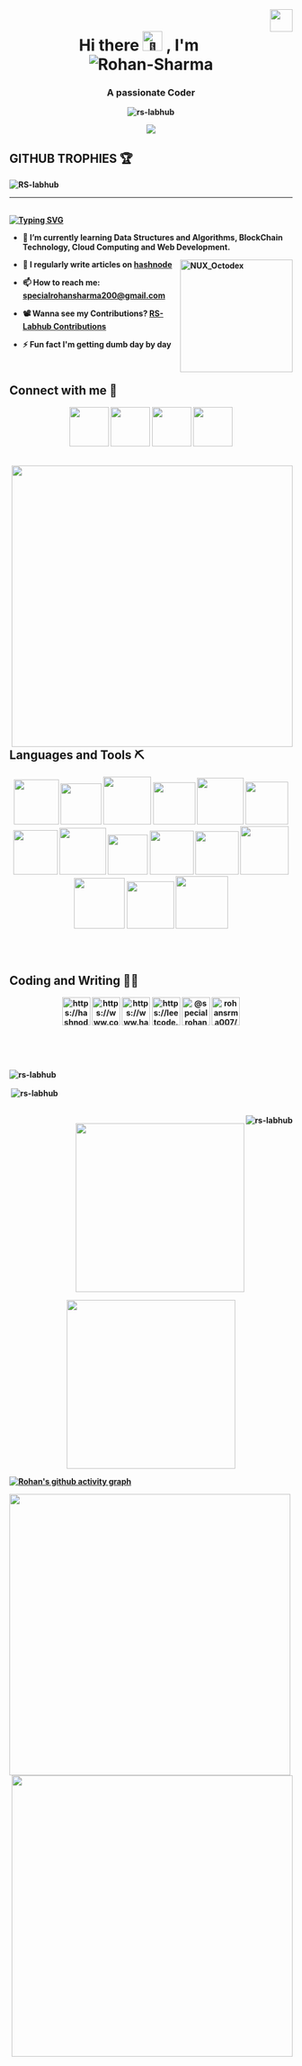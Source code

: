 <img align="right" width="40px" src="![RS LOGO](https://github.com/RS-labhub/RS-Labhub/assets/117426013/06498501-5e6b-432b-8f7a-0af7c9796a3e)">


<h1 align="center"><b>Hi there<b><picture>
  <source srcset="https://fonts.gstatic.com/s/e/notoemoji/latest/1f44b/512.webp" type="image/webp">
  <img src="https://fonts.gstatic.com/s/e/notoemoji/latest/1f44b/512.gif" alt="👋" width="35" height="35">
</picture>, I'm <br><img src="https://i.ibb.co/TW1bc2D/Rohan-Sharma.gif" alt="Rohan-Sharma" border="0"></h1>

<h3 align="center">A passionate Coder</h3>


<p align="center"> <img src="https://komarev.com/ghpvc/?username=rs-labhub&label=Profile%20views&color=0e75b6&style=flat" alt="rs-labhub" /> </p>

<p align="center">
  <a href="https://readme.andyruwruw.com/api/now-playing?open">
    <img src="https://raw.githubusercontent.com/andyruwruw/andyruwruw/master/example/now-playing.svg">
  </a>
</p>

## **GITHUB TROPHIES** 🏆
<img src="https://github-profile-trophy.vercel.app/?username=RS-labhub&theme=onedark&column=-1&margin-w=8&no-frame=true&no-bg=true" alt="RS-labhub" /></a>

<hr>

<br>

<span align="center">
	<a href="https://git.io/typing-svg"><img src="https://readme-typing-svg.demolab.com?font=Fira+Code&weight=600&size=30&duration=3000&pause=100&color=660099&background=FFFFFF&center=true&multiline=true&random=false&width=700&height=80&lines=A+nerd+who+is+trying+to+learn+;something+new+everyday+%F0%9F%98%81" alt="Typing SVG" /></a>
</span>

<br>

<span align="left">

- 🌱 I’m currently learning **Data Structures and Algorithms, BlockChain Technology, Cloud Computing** and **Web Development**.

<img align="right" src="https://user-images.githubusercontent.com/74038190/212741999-016fddbd-617a-4448-8042-0ecf907aea25.gif" width="200" alt="NUX_Octodex">

- 📝 I regularly write articles on [hashnode](https://hashnode.com/@rrs007)

- 📫 How to reach me: **specialrohansharma200@gmail.com**

- 📽️ Wanna see my Contributions? [RS-Labhub Contributions](https://github.com/RS-labhub?tab=repositories)

- ⚡ Fun fact **I'm getting dumb day by day**

</span>

<h2 align="left"><br>Connect with me 🧟</h3>
<p align="center">
    <a href="https://linkedin.com/in/rohan-sharma-9386rs" target="blank"><img src="https://user-images.githubusercontent.com/74038190/235294012-0a55e343-37ad-4b0f-924f-c8431d9d2483.gif" width="70"></a>
    <a href="https://twitter.com/rrs00179" target="blank"><img src="https://github.com/Anmol-Baranwal/Cool-GIFs-For-GitHub/assets/74038190/cc4fe88c-7f7a-41d8-b449-34b7a178c1c6" width="70"></a>
    <a href="https://instagram.com/r_rohan__._" target="blank"><img src="https://user-images.githubusercontent.com/74038190/235294013-a33e5c43-a01c-43f6-b44d-a406d8b4ab75.gif" width="70"></a>
    <a href="https://discord.gg/rohansrma" target="blank"><img src="https://user-images.githubusercontent.com/74038190/235294015-47144047-25ab-417c-af1b-6746820a20ff.gif" width="70"></a>
</p>

<br>

<img align="right" src="https://github.com/Anmol-Baranwal/Cool-GIFs-For-GitHub/assets/74038190/9d0fd0c4-5c7f-4122-b884-64a1e1685d2d" width="500">

<br><br>

<h2 align="left"><br>Languages and Tools ⛏️</h3>
    <p align="center">
        <!--<a href="https://aws.amazon.com" target="_blank" rel="noreferrer"> <img src="https://raw.githubusercontent.com/devicons/devicon/master/icons/amazonwebservices/amazonwebservices-original-wordmark.svg" alt="aws" width="40" height="40"/> </a> <a href="https://azure.microsoft.com/en-in/" target="_blank" rel="noreferrer"> <img src="https://www.vectorlogo.zone/logos/microsoft_azure/microsoft_azure-icon.svg" alt="azure" width="40" height="40"/> </a> <a href="https://www.blender.org/" target="_blank" rel="noreferrer"> <img src="https://download.blender.org/branding/community/blender_community_badge_white.svg" alt="blender" width="40" height="40"/> </a> <a href="https://getbootstrap.com" target="_blank" rel="noreferrer"> <img src="https://raw.githubusercontent.com/devicons/devicon/master/icons/bootstrap/bootstrap-plain-wordmark.svg" alt="bootstrap" width="40" height="40"/> </a> <a href="https://www.cprogramming.com/" target="_blank" rel="noreferrer"> <img src="https://raw.githubusercontent.com/devicons/devicon/master/icons/c/c-original.svg" alt="c" width="40" height="40"/> </a> <a href="https://www.w3schools.com/cpp/" target="_blank" rel="noreferrer"> <img src="https://raw.githubusercontent.com/devicons/devicon/master/icons/cplusplus/cplusplus-original.svg" alt="cplusplus" width="40" height="40"/> </a> <a href="https://www.w3schools.com/css/" target="_blank" rel="noreferrer"> <img src="https://raw.githubusercontent.com/devicons/devicon/master/icons/css3/css3-original-wordmark.svg" alt="css3" width="40" height="40"/> </a> <a href="https://www.figma.com/" target="_blank" rel="noreferrer"> <img src="https://www.vectorlogo.zone/logos/figma/figma-icon.svg" alt="figma" width="40" height="40"/> </a> <a href="https://cloud.google.com" target="_blank" rel="noreferrer"> <img src="https://www.vectorlogo.zone/logos/google_cloud/google_cloud-icon.svg" alt="gcp" width="40" height="40"/> </a> <a href="https://git-scm.com/" target="_blank" rel="noreferrer"> <img src="https://www.vectorlogo.zone/logos/git-scm/git-scm-icon.svg" alt="git" width="40" height="40"/> </a> <a href="https://www.w3.org/html/" target="_blank" rel="noreferrer"> <img src="https://raw.githubusercontent.com/devicons/devicon/master/icons/html5/html5-original-wordmark.svg" alt="html5" width="40" height="40"/> </a> <a href="https://developer.mozilla.org/en-US/docs/Web/JavaScript" target="_blank" rel="noreferrer"> <img src="https://raw.githubusercontent.com/devicons/devicon/master/icons/javascript/javascript-original.svg" alt="javascript" width="40" height="40"/> </a> <a href="https://www.python.org" target="_blank" rel="noreferrer"> <img src="https://raw.githubusercontent.com/devicons/devicon/master/icons/python/python-original.svg" alt="python" width="40" height="40"/> </a> <a href="https://www.rust-lang.org" target="_blank" rel="noreferrer"> <img src="https://raw.githubusercontent.com/devicons/devicon/master/icons/rust/rust-plain.svg" alt="rust" width="40" height="40"/> </a> <a href="https://unity.com/" target="_blank" rel="noreferrer"> <img src="https://www.vectorlogo.zone/logos/unity3d/unity3d-icon.svg" alt="unity" width="40" height="40"/> </a>--> 
        </p> 
</h3>

<div align="center">
    <img src="https://github.com/Anmol-Baranwal/Cool-GIFs-For-GitHub/assets/74038190/29fd6286-4e7b-4d6c-818f-c4765d5e39a9" width="80">
    <img src="https://github.com/Anmol-Baranwal/Cool-GIFs-For-GitHub/assets/74038190/67f477ed-6624-42da-99f0-1a7b1a16eecb" width="73">
    <img src="https://user-images.githubusercontent.com/74038190/212257454-16e3712e-945a-4ca2-b238-408ad0bf87e6.gif" width="85">
    <img src="https://user-images.githubusercontent.com/74038190/212257460-738ff738-247f-4445-a718-cdd0ca76e2db.gif" width="75">
    <img src="https://github.com/Anmol-Baranwal/Cool-GIFs-For-GitHub/assets/74038190/398b19b1-9aae-4c1f-8bc0-d172a2c08d68" width="83">
    <img src="https://github.com/Anmol-Baranwal/Cool-GIFs-For-GitHub/assets/74038190/1a797f46-efe4-41e6-9e75-5303e1bbcbfa" width="76">
    <img src="https://user-images.githubusercontent.com/74038190/212257472-08e52665-c503-4bd9-aa20-f5a4dae769b5.gif" width="79">
    <img src="https://user-images.githubusercontent.com/74038190/212257468-1e9a91f1-b626-4baa-b15d-5c385dfa7ed2.gif" width="83">
    <img src="https://user-images.githubusercontent.com/74038190/212257465-7ce8d493-cac5-494e-982a-5a9deb852c4b.gif" width="71">
    <img src="https://user-images.githubusercontent.com/74038190/212257467-871d32b7-e401-42e8-a166-fcfd7baa4c6b.gif" width="78">
    <img src="https://user-images.githubusercontent.com/74038190/212280805-9bcb336b-8c55-46a8-abf8-ff286ab55472.gif" width="77">
    <img src="https://user-images.githubusercontent.com/74038190/212280823-79088828-a258-4a4d-8d6c-96315d5a07af.gif" width="86">
    <img src="https://user-images.githubusercontent.com/74038190/212281775-b468df30-4edc-4bf8-a4ee-f52e1aaddc86.gif" width="90">
    <img src="https://github.com/Anmol-Baranwal/Cool-GIFs-For-GitHub/assets/74038190/3c16d4f2-b757-4c70-8f42-43d5dddd2c36" width="84">
    <img src="https://github.com/Anmol-Baranwal/Cool-GIFs-For-GitHub/assets/74038190/e0d299f2-767c-4c21-bd49-90f2a19f1a78" width="93"> 
</div>

<br><br>

<h2 align="left">Coding and Writing 🧑‍💻</h2>
<p align="center">
    <a href="https://hashnode.com/https://hashnode.com/@rrs007" target="blank"><img align="center" src="https://raw.githubusercontent.com/rahuldkjain/github-profile-readme-generator/master/src/images/icons/Social/hashnode.svg" alt="https://hashnode.com/@rrs007" width="50" /></a>
    <a href="https://www.codechef.com/users/rohansrma" target="blank"><img align="center" src="https://cdn.jsdelivr.net/npm/simple-icons@3.1.0/icons/codechef.svg" alt="https://www.codechef.com/users/rohansrma" width="50" /></a>
    <a href="https://www.hackerrank.com/profile/specialrohansha1" target="blank"><img align="center" src="https://raw.githubusercontent.com/rahuldkjain/github-profile-readme-generator/master/src/images/icons/Social/hackerrank.svg" alt="https://www.hackerrank.com/profile/specialrohansha1" width="50" /></a>
    <a href="https://www.leetcode.com/rohansrma/" target="blank"><img align="center" src="https://raw.githubusercontent.com/rahuldkjain/github-profile-readme-generator/master/src/images/icons/Social/leet-code.svg" alt="https://leetcode.com/rohansrma/" width="50" /></a>
    <a href="https://www.hackerearth.com/@specialrohansharma200" target="blank"><img align="center" src="https://raw.githubusercontent.com/rahuldkjain/github-profile-readme-generator/master/src/images/icons/Social/hackerearth.svg" alt="@specialrohansharma200" width="50" /></a>
    <a href="https://auth.geeksforgeeks.org/user/rohansrma007/profile/" target="blank"><img align="center" src="https://raw.githubusercontent.com/rahuldkjain/github-profile-readme-generator/master/src/images/icons/Social/geeks-for-geeks.svg" alt="rohansrma007/profile/" width="50" /></a>
</p>

<br><br>

<p><br><img align="left" src="https://github-readme-stats.vercel.app/api/top-langs?username=rs-labhub&show_icons=true&locale=en&layout=compact" alt="rs-labhub" /></p>

<p><br>&nbsp;<img align="center" src="https://github-readme-stats.vercel.app/api?username=rs-labhub&show_icons=true&locale=en" alt="rs-labhub" /></p>

<p><br><img align="right" src="https://github-readme-streak-stats.herokuapp.com/?user=rs-labhub&" alt="rs-labhub" /></p>

<p align="right">
  <img src="https://stats.quine.sh/RohanSrma/github?theme=light" width="300" />
</p>

<p align="center">
  <img src="https://stats.quine.sh/RohanSrma/dependencies?theme=light" width="300" />
</p>

[![Rohan's github activity graph](https://github-readme-activity-graph.vercel.app/graph?username=RS-labhub&theme=rogue)](https://github.com/RS-labhub/RS-Labhub/github-readme-activity-graph)

<div>
    <img align="left" src="https://github.com/Anmol-Baranwal/Cool-GIFs-For-GitHub/assets/74038190/dad5d025-91c3-43b9-9a3d-1c9266f77cb7" width="500">
    <img  align="right" src="https://user-images.githubusercontent.com/74038190/212748842-9fcbad5b-6173-4175-8a61-521f3dbb7514.gif" width="500">
<div>
